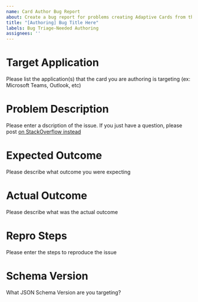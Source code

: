 ```yaml
---
name: Card Author Bug Report
about: Create a bug report for problems creating Adaptive Cards from the JSON Schema
title: "[Authoring] Bug Title Here"
labels: Bug Triage-Needed Authoring
assignees: ''
---
```


# Target Application

Please list the application(s) that the card you are authoring is targeting (ex: Microsoft Teams, Outlook, etc)

# Problem Description

Please enter a dscription of the issue. If you just have a question, please post [on StackOverflow instead](https://stackoverflow.com/questions/tagged/adaptive-cards)

# Expected Outcome

Please describe what outcome you were expecting

# Actual Outcome

Please describe what was the actual outcome

# Repro Steps

Please enter the steps to reproduce the issue

# Schema Version

What JSON Schema Version are you targeting?
